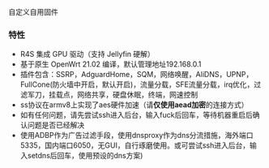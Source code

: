 自定义自用固件


### 特性
- R4S 集成 GPU 驱动（支持 Jellyfin 硬解）
- 基于原生 OpenWrt 21.02 编译，默认管理地址192.168.0.1
- 插件包含：SSRP，AdguardHome，SQM，网络唤醒，AliDNS，UPNP，FullCone(防火墙中开启，默认开启)，流量分载，SFE流量分载，irq优化，过滤军刀，挂载点，网络共享，硬盘休眠，终端，网速控制
- ss协议在armv8上实现了aes硬件加速（请<b>仅使用aead加密</b>的连接方式）
- 如有任何问题，请先尝试ssh进入后台，输入fuck后回车，等待机器重启后确认问题是否已经解决
- 使用ADBP作为广告过滤手段，使用dnsproxy作为dns分流措施，海外端口5335，国内端口6050，无GUI，自行琢磨使用。或可尝试ssh进入后台，输入setdns后回车，使用预设的dns方案)
